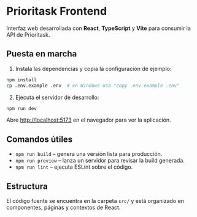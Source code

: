 # Prioritask Frontend

Interfaz web desarrollada con **React**, **TypeScript** y **Vite** para consumir la API de Prioritask.

## Puesta en marcha

1. Instala las dependencias y copia la configuración de ejemplo:

```bash
npm install
cp .env.example .env  # en Windows usa "copy .env.example .env"
```

2. Ejecuta el servidor de desarrollo:

```bash
npm run dev
```

Abre [http://localhost:5173](http://localhost:5173) en el navegador para ver la aplicación.

## Comandos útiles

- `npm run build` – genera una versión lista para producción.
- `npm run preview` – lanza un servidor para revisar la build generada.
- `npm run lint` – ejecuta ESLint sobre el código.

## Estructura

El código fuente se encuentra en la carpeta `src/` y está organizado en componentes, páginas y contextos de React.

